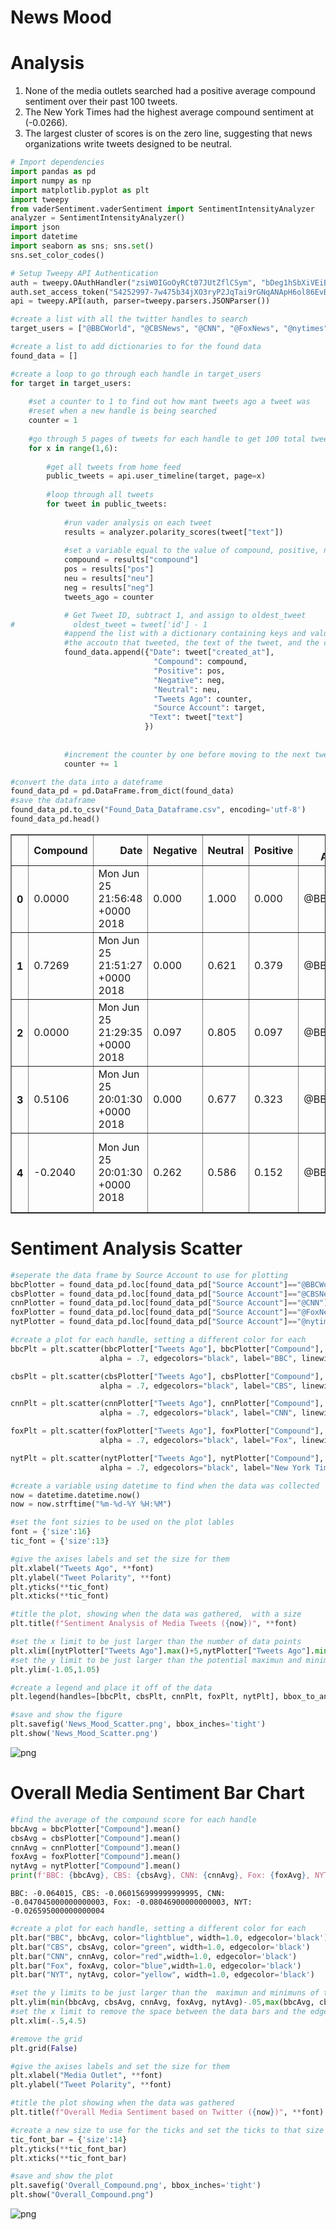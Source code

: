 
# News Mood

# Analysis 
1. None of the media outlets searched had a positive average compound sentiment over their past 100 tweets.
2. The New York Times had the highest average compound sentiment at (-0.0266).
3. The largest cluster of scores is on the zero line, suggesting that news organizations write tweets designed to be neutral.


```python
# Import dependencies
import pandas as pd
import numpy as np
import matplotlib.pyplot as plt
import tweepy
from vaderSentiment.vaderSentiment import SentimentIntensityAnalyzer
analyzer = SentimentIntensityAnalyzer()
import json
import datetime
import seaborn as sns; sns.set()
sns.set_color_codes()

# Setup Tweepy API Authentication
auth = tweepy.OAuthHandler("zsiW0IGoOyRCt07JUtZflCSym", "bDeg1hSbXiVEiBv70svT5ATC1TqnHiWMOAzA757K4pqR5VkIL7")
auth.set_access_token("54252997-7w475b34jXO3ryP2JqTai9rGNqANApH6ol86EvBcr", "093PpqbTQzfVleJpOQmFckmfMspjUklOSooUvYkORrXcR")
api = tweepy.API(auth, parser=tweepy.parsers.JSONParser())
```


```python
#create a list with all the twitter handles to search
target_users = ["@BBCWorld", "@CBSNews", "@CNN", "@FoxNews", "@nytimes"]

#create a list to add dictionaries to for the found data
found_data = []

#create a loop to go through each handle in target_users
for target in target_users:    
    
    #set a counter to 1 to find out how mant tweets ago a tweet was
    #reset when a new handle is being searched
    counter = 1
    
    #go through 5 pages of tweets for each handle to get 100 total tweets for each
    for x in range(1,6):
        
        #get all tweets from home feed
        public_tweets = api.user_timeline(target, page=x)
        
        #loop through all tweets
        for tweet in public_tweets:
            
            #run vader analysis on each tweet
            results = analyzer.polarity_scores(tweet["text"])
            
            #set a variable equal to the value of compound, positive, negativem and neutral scores of the tweet
            compound = results["compound"]
            pos = results["pos"]
            neu = results["neu"]
            neg = results["neg"]
            tweets_ago = counter

            # Get Tweet ID, subtract 1, and assign to oldest_tweet
#             oldest_tweet = tweet['id'] - 1
            #append the list with a dictionary containing keys and values for: the tweet date, how many tweets ago it was tweeted
            #the accoutn that tweeted, the text of the tweet, and the compound, positive, negative, and neutral scores
            found_data.append({"Date": tweet["created_at"], 
                                "Compound": compound,
                                "Positive": pos,
                                "Negative": neg,
                                "Neutral": neu,
                                "Tweets Ago": counter,
                                "Source Account": target,
                               "Text": tweet["text"]
                              })
        
        
            #increment the counter by one before moving to the next tweet
            counter += 1
```


```python
#convert the data into a dateframe
found_data_pd = pd.DataFrame.from_dict(found_data)
#save the dataframe
found_data_pd.to_csv("Found_Data_Dataframe.csv", encoding='utf-8')
found_data_pd.head()
```




<div>
<style scoped>
    .dataframe tbody tr th:only-of-type {
        vertical-align: middle;
    }

    .dataframe tbody tr th {
        vertical-align: top;
    }

    .dataframe thead th {
        text-align: right;
    }
</style>
<table border="1" class="dataframe">
  <thead>
    <tr style="text-align: right;">
      <th></th>
      <th>Compound</th>
      <th>Date</th>
      <th>Negative</th>
      <th>Neutral</th>
      <th>Positive</th>
      <th>Source Account</th>
      <th>Text</th>
      <th>Tweets Ago</th>
    </tr>
  </thead>
  <tbody>
    <tr>
      <th>0</th>
      <td>0.0000</td>
      <td>Mon Jun 25 21:56:48 +0000 2018</td>
      <td>0.000</td>
      <td>1.000</td>
      <td>0.000</td>
      <td>@BBCWorld</td>
      <td>US border agents halt migrant family prosecuti...</td>
      <td>1</td>
    </tr>
    <tr>
      <th>1</th>
      <td>0.7269</td>
      <td>Mon Jun 25 21:51:27 +0000 2018</td>
      <td>0.000</td>
      <td>0.621</td>
      <td>0.379</td>
      <td>@BBCWorld</td>
      <td>Is it fair for a politician to use Tinder to w...</td>
      <td>2</td>
    </tr>
    <tr>
      <th>2</th>
      <td>0.0000</td>
      <td>Mon Jun 25 21:29:35 +0000 2018</td>
      <td>0.097</td>
      <td>0.805</td>
      <td>0.097</td>
      <td>@BBCWorld</td>
      <td>RT @BBCSteveR: After Russia lost 3:0 to Urugua...</td>
      <td>3</td>
    </tr>
    <tr>
      <th>3</th>
      <td>0.5106</td>
      <td>Mon Jun 25 20:01:30 +0000 2018</td>
      <td>0.000</td>
      <td>0.677</td>
      <td>0.323</td>
      <td>@BBCWorld</td>
      <td>Trump to Waters: 'Be careful what you wish for...</td>
      <td>4</td>
    </tr>
    <tr>
      <th>4</th>
      <td>-0.2040</td>
      <td>Mon Jun 25 20:01:30 +0000 2018</td>
      <td>0.262</td>
      <td>0.586</td>
      <td>0.152</td>
      <td>@BBCWorld</td>
      <td>RT @BBCSport: FULL TIME: #IRN 1-1 #POR.\n\nAn ...</td>
      <td>5</td>
    </tr>
  </tbody>
</table>
</div>



# Sentiment Analysis Scatter


```python
#seperate the data frame by Source Account to use for plotting
bbcPlotter = found_data_pd.loc[found_data_pd["Source Account"]=="@BBCWorld"]
cbsPlotter = found_data_pd.loc[found_data_pd["Source Account"]=="@CBSNews"]
cnnPlotter = found_data_pd.loc[found_data_pd["Source Account"]=="@CNN"]
foxPlotter = found_data_pd.loc[found_data_pd["Source Account"]=="@FoxNews"]
nytPlotter = found_data_pd.loc[found_data_pd["Source Account"]=="@nytimes"]

#create a plot for each handle, setting a different color for each
bbcPlt = plt.scatter(bbcPlotter["Tweets Ago"], bbcPlotter["Compound"], c='lightblue', s=125,
                    alpha = .7, edgecolors="black", label="BBC", linewidths=1 )

cbsPlt = plt.scatter(cbsPlotter["Tweets Ago"], cbsPlotter["Compound"], c='green', s=125,
                    alpha = .7, edgecolors="black", label="CBS", linewidths=1 )

cnnPlt = plt.scatter(cnnPlotter["Tweets Ago"], cnnPlotter["Compound"], c='red', s=125,
                    alpha = .7, edgecolors="black", label="CNN", linewidths=1 )

foxPlt = plt.scatter(foxPlotter["Tweets Ago"], foxPlotter["Compound"], c='blue', s=125,
                    alpha = .7, edgecolors="black", label="Fox", linewidths=1 )

nytPlt = plt.scatter(nytPlotter["Tweets Ago"], nytPlotter["Compound"], c='yellow', s=125,
                    alpha = .7, edgecolors="black", label="New York Times", linewidths=1 )

#create a variable using datetime to find when the data was collected
now = datetime.datetime.now()
now = now.strftime("%m-%d-%Y %H:%M")

#set the font sizies to be used on the plot lables
font = {'size':16}
tic_font = {'size':13}

#give the axises labels and set the size for them
plt.xlabel("Tweets Ago", **font)
plt.ylabel("Tweet Polarity", **font)
plt.yticks(**tic_font)
plt.xticks(**tic_font)

#title the plot, showing when the data was gathered,  with a size
plt.title(f"Sentiment Analysis of Media Tweets ({now})", **font)

#set the x limit to be just larger than the number of data points
plt.xlim([nytPlotter["Tweets Ago"].max()+5,nytPlotter["Tweets Ago"].min()-5])
#set the y limit to be just larger than the potential maximun and minimuns the data can be
plt.ylim(-1.05,1.05)

#create a legend and place it off of the data
plt.legend(handles=[bbcPlt, cbsPlt, cnnPlt, foxPlt, nytPlt], bbox_to_anchor=(1, 1) , title= "Media Sources")

#save and show the figure
plt.savefig('News_Mood_Scatter.png', bbox_inches='tight')
plt.show('News_Mood_Scatter.png')
```


![png](output_6_0.png)


# Overall Media Sentiment Bar Chart


```python
#find the average of the compound score for each handle
bbcAvg = bbcPlotter["Compound"].mean()
cbsAvg = cbsPlotter["Compound"].mean()
cnnAvg = cnnPlotter["Compound"].mean()
foxAvg = foxPlotter["Compound"].mean()
nytAvg = nytPlotter["Compound"].mean()
print(f'BBC: {bbcAvg}, CBS: {cbsAvg}, CNN: {cnnAvg}, Fox: {foxAvg}, NYT: {nytAvg}')
```

    BBC: -0.064015, CBS: -0.060156999999999995, CNN: -0.047045000000000003, Fox: -0.08046900000000003, NYT: -0.026595000000000004
    


```python
#create a plot for each handle, setting a different color for each
plt.bar("BBC", bbcAvg, color="lightblue", width=1.0, edgecolor='black')
plt.bar("CBS", cbsAvg, color="green", width=1.0, edgecolor='black')
plt.bar("CNN", cnnAvg, color="red",width=1.0, edgecolor='black')
plt.bar("Fox", foxAvg, color="blue",width=1.0, edgecolor='black')
plt.bar("NYT", nytAvg, color="yellow", width=1.0, edgecolor='black')

#set the y limits to be just larger than the  maximun and minimuns of the data
plt.ylim(min(bbcAvg, cbsAvg, cnnAvg, foxAvg, nytAvg)-.05,max(bbcAvg, cbsAvg, cnnAvg, foxAvg, nytAvg)+.05 )
#set the x limit to remove the space between the data bars and the edges
plt.xlim(-.5,4.5)

#remove the grid
plt.grid(False)

#give the axises labels and set the size for them
plt.xlabel("Media Outlet", **font)
plt.ylabel("Tweet Polarity", **font)

#title the plot showing when the data was gathered
plt.title(f"Overall Media Sentiment based on Twitter ({now})", **font)

#create a new size to use for the ticks and set the ticks to that size
tic_font_bar = {'size':14}
plt.yticks(**tic_font_bar)
plt.xticks(**tic_font_bar)

#save and show the plot
plt.savefig('Overall_Compound.png', bbox_inches='tight')
plt.show("Overall_Compound.png")
```


![png](output_9_0.png)

